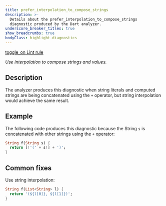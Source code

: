 ```yaml
---
title: prefer_interpolation_to_compose_strings
description: >-
  Details about the prefer_interpolation_to_compose_strings
  diagnostic produced by the Dart analyzer.
underscore_breaker_titles: true
show_breadcrumbs: true
bodyClass: highlight-diagnostics
---
```


<div class="tags">
  <a class="tag-label"
      href="/tools/linter-rules/prefer_interpolation_to_compose_strings"
      title="Learn about the lint rule that enables this diagnostic."
      aria-label="Learn about the lint rule that enables this diagnostic."
      target="_blank">
    <span class="material-symbols" aria-hidden="true">toggle_on</span>
    <span>Lint rule</span>
  </a>
</div>

_Use interpolation to compose strings and values._

## Description

The analyzer produces this diagnostic when string literals and computed
strings are being concatenated using the `+` operator, but string
interpolation would achieve the same result.

## Example

The following code produces this diagnostic because the String `s` is
concatenated with other strings using the `+` operator:

```dart
String f(String s) {
  return [!'(' + s!] + ')';
}
```

## Common fixes

Use string interpolation:

```dart
String f(List<String> l) {
  return '(${l[0]}, ${l[1]})';
}
```

